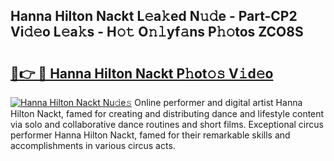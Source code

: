 ## Hanna Hilton Nackt L𝚎a𝚔ed N𝚞𝚍e - Part-CP2 Vi𝚍𝚎o L𝚎a𝚔s - H𝚘𝚝 O𝚗𝚕yf𝚊ns P𝚑𝚘tos ZCO8S

# <h2><a href="http://kfanr3.oniu.top/?m=Hanna+Hilton+Nackt">🔗👉 🔴 Hanna Hilton Nackt P𝚑ot𝚘𝚜 V𝚒d𝚎o</a></h2>

[![Hanna Hilton Nackt Nu𝚍e𝚜](https://i.imgur.com/0qMVB7G.gif)](http://kfanr3.oniu.top/?m=Hanna+Hilton+Nackt)
Online performer and digital artist Hanna Hilton Nackt, famed for creating and distributing dance and lifestyle content via solo and collaborative dance routines and short films. Exceptional circus performer Hanna Hilton Nackt, famed for their remarkable skills and accomplishments in various circus acts.  

